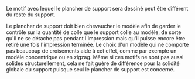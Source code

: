Le motif avec lequel le plancher de support sera dessiné peut être différent du reste du support.

Le plancher de support doit bien chevaucher le modèle afin de garder le contrôle sur la quantité de colle que le support colle au modèle, de sorte qu'il ne se détache pas pendant l'impression mais qu'il puisse encore être retiré une fois l'impression terminée. Le choix d'un modèle qui ne comporte pas beaucoup de croisements aide à cet effet, comme par exemple un modèle concentrique ou en zigzag. Même si ces motifs ne sont pas aussi solides structurellement, cela ne fait guère de différence pour la solidité globale du support puisque seul le plancher de support est concerné.
